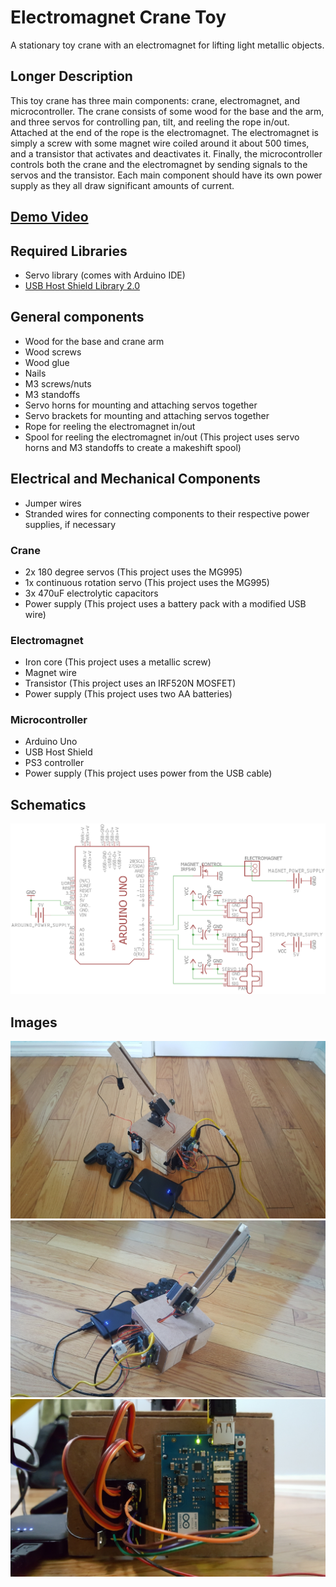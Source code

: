 # Electromagnet Crane Toy

A stationary toy crane with an electromagnet for lifting light metallic objects.

## Longer Description

This toy crane has three main components: crane, electromagnet, and microcontroller. The crane consists of some wood for the base and the arm, and three servos for controlling pan, tilt, and reeling the rope in/out. Attached at the end of the rope is the electromagnet. The electromagnet is simply a screw with some magnet wire coiled around it about 500 times, and a transistor that activates and deactivates it. Finally, the microcontroller controls both the crane and the electromagnet by sending signals to the servos and the transistor. Each main component should have its own power supply as they all draw significant amounts of current.

## [Demo Video](https://vid.me/uzldo)

## Required Libraries
- Servo library (comes with Arduino IDE)
- [USB Host Shield Library 2.0](https://github.com/felis/USB_Host_Shield_2.0)

## General components
- Wood for the base and crane arm
- Wood screws
- Wood glue
- Nails
- M3 screws/nuts
- M3 standoffs
- Servo horns for mounting and attaching servos together
- Servo brackets for mounting and attaching servos together
- Rope for reeling the electromagnet in/out
- Spool for reeling the electromagnet in/out (This project uses servo horns and M3 standoffs to create a makeshift spool)

## Electrical and Mechanical Components
- Jumper wires
- Stranded wires for connecting components to their respective power supplies, if necessary

### Crane
- 2x 180 degree servos (This project uses the MG995)
- 1x continuous rotation servo (This project uses the MG995)
- 3x 470uF electrolytic capacitors
- Power supply (This project uses a battery pack with a modified USB wire)

### Electromagnet
- Iron core (This project uses a metallic screw)
- Magnet wire
- Transistor (This project uses an IRF520N MOSFET)
- Power supply (This project uses two AA batteries)

### Microcontroller
- Arduino Uno
- USB Host Shield
- PS3 controller
- Power supply (This project uses power from the USB cable)

## Schematics
<img src=./schematics/schematics.png/>

## Images
<img src=./images/crane_left.jpg width=600/>

<img src=./images/crane_right.jpg width=600/>

<img src=./images/controller.jpg width=600/>
